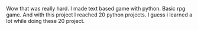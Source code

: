 Wow that was really hard. I made text based game with python. Basic rpg game. And with this project I reached 20 python projects. I guess i learned a lot while doing these 20 project.